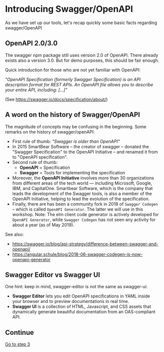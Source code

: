 # Introducing Swagger/OpenAPI

As we have set up our tools, let's recap quickly some basic facts regarding swagger/OpenAPI

## OpenAPI 2.0/3.0

The swagger npm package still uses version 2.0 of OpenAPI. There already exists also a version 3.0. But for demo purposes, this should be fair enough.

Quick introduction for those who are not yet familiar with OpenAPI:

_"OpenAPI Specification (formerly Swagger Specification) is an API description format for REST APIs. An OpenAPI file allows you to describe your entire API, including: [...]"_

(See https://swagger.io/docs/specification/about/)

## A word on the history of Swagger/OpenAPI

The magnitude of concepts may be confusing in the beginning. Some remarks on the history of swagger/openAPI:

* First rule of thumb: _"Swagger is older than OpenAPI"_
* In 2015 SmartBear Software – the creator of swagger – donated the "Swagger Specification" to the OpenAPI Initiative – and renamed it from to "OpenAPI specification".
* Second rule of thumb:
  * **OpenAPI** = Specification
  * **Swagger** = Tools for implementing the specification
* Moreover, the **OpenAPI Initiative** involves more than 30 organizations from different areas of the tech world — including Microsoft, Google, IBM, and CapitalOne. Smartbear Software, which is the company that leads the development of the Swagger tools, is also a member of the OpenAPI Initiative, helping to lead the evolution of the specification.
* Finally, there are has been a community fork in 2018 of `Swagger Codegen` – which is called `OpenAPI Generator`. The latter we will use in this workshop. Note: The elm client code generator is actively developed for `OpenAPI Generator`, while `Swagger Codegen` has not seen any activity for about a year (as of May 2019).

See also:
* https://swagger.io/blog/api-strategy/difference-between-swagger-and-openapi/
* https://angular.schule/blog/2018-06-swagger-codegen-is-now-openapi-generator

## Swagger Editor vs Swagger UI

One hint: keep in mind, swagger-editor is not the same as swagger-ui:

* **Swagger Editor** lets you edit OpenAPI specifications in YAML inside your browser and to preview documentations in real time.
* **Swagger UI** is a collection of HTML, Javascript, and CSS assets that dynamically generate beautiful documentation from an OAS-compliant API.

## Continue

[Go to step 3](step-3.md)
